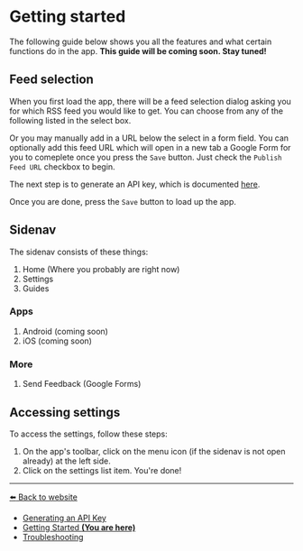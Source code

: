 # Getting started

The following guide below shows you all the features and what certain functions do in the app.
**This guide will be coming soon. Stay tuned!**

## Feed selection

When you first load the app, there will be a feed selection dialog asking you for which RSS feed you would like to get. You can choose from any of the following listed in the select box.

Or you may manually add in a URL below the select in a form field.
You can optionally add this feed URL which will open in a new tab a Google Form for you to comeplete once you press the `Save` button. Just check the `Publish Feed URL` checkbox to begin.

The next step is to generate an API key, which is documented [here][generate-api-key-docs].

Once you are done, press the `Save` button to load up the app.

## Sidenav

The sidenav consists of these things:

1. Home (Where you probably are right now)
2. Settings
3. Guides

### Apps

1. Android (coming soon)
2. iOS (coming soon)

### More

1. Send Feedback (Google Forms)

## Accessing settings

To access the settings, follow these steps:

1. On the app's toolbar, click on the menu icon (if the sidenav is not open already) at the left side.
2. Click on the settings list item. You're done!

[generate-api-key-docs]: ./generate-api-key.md

<!-- begin end links -->

---
[:arrow_left: Back to website](https://chan4077.github.io/rss-reader)

- [Generating an API Key](./generate-api-key.md)
- [Getting Started **(You are here)**](./getting-started.md)
- [Troubleshooting](./troubleshooting.md)

<!-- end links -->

